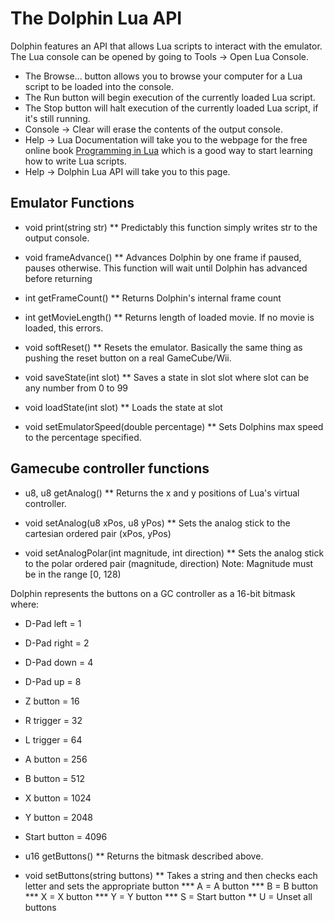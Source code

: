 # The Dolphin Lua API

Dolphin features an API that allows Lua scripts to interact with the emulator.
The Lua console can be opened by going to Tools -> Open Lua Console.
* The Browse... button allows you to browse your computer for a Lua script to be loaded into the console.
* The Run button will begin execution of the currently loaded Lua script.
* The Stop button will halt execution of the currently loaded Lua script, if it's still running.
* Console -> Clear will erase the contents of the output console.
* Help -> Lua Documentation will take you to the webpage for the free online book [Programming in Lua](https://www.lua.org/pil/contents.html)
which is a good way to start learning how to write Lua scripts.
* Help -> Dolphin Lua API will take you to this page.

## Emulator Functions

* void print(string str)
  ** Predictably this function simply writes str to the output console.

* void frameAdvance()
  ** Advances Dolphin by one frame if paused, pauses otherwise. 
     This function will wait until Dolphin has advanced before returning

* int getFrameCount()
  ** Returns Dolphin's internal frame count

* int getMovieLength()
  ** Returns length of loaded movie. If no movie is loaded, this errors.

* void softReset()
  ** Resets the emulator. Basically the same thing as pushing the reset button on a real GameCube/Wii.

* void saveState(int slot)
  ** Saves a state in slot slot where slot can be any number from 0 to 99

* void loadState(int slot)
  ** Loads the state at slot

* void setEmulatorSpeed(double percentage)
  ** Sets Dolphins max speed to the percentage specified.

## Gamecube controller functions

* u8, u8 getAnalog()
  ** Returns the x and y positions of Lua's virtual controller.

* void setAnalog(u8 xPos, u8 yPos)
  ** Sets the analog stick to the cartesian ordered pair (xPos, yPos)

* void setAnalogPolar(int magnitude, int direction)
  ** Sets the analog stick to the polar ordered pair (magnitude, direction)
  Note: Magnitude must be in the range [0, 128)

Dolphin represents the buttons on a GC controller as a 16-bit bitmask where:
* D-Pad left = 1
* D-Pad right = 2
* D-Pad down = 4
* D-Pad up = 8
* Z button = 16
* R trigger = 32
* L trigger = 64
* A button = 256
* B button = 512
* X button = 1024
* Y button = 2048
* Start button = 4096

* u16 getButtons()
  ** Returns the bitmask described above.

* void setButtons(string buttons)
  ** Takes a string and then checks each letter and sets the appropriate button
    *** A = A button
    *** B = B button
    *** X = X button
    *** Y = Y button
    *** S = Start button
  ** U = Unset all buttons





